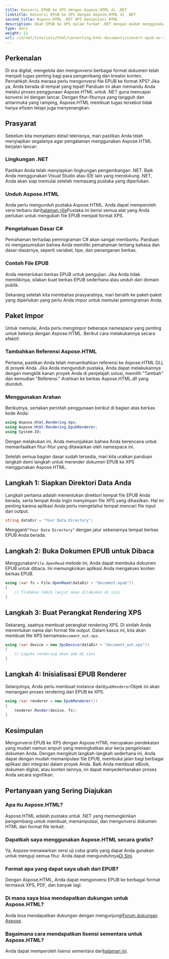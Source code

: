 ```yaml
---
title: Konversi EPUB ke XPS dengan Aspose.HTML di .NET
linktitle: Konversi EPUB ke XPS dengan Aspose.HTML di .NET
second_title: Aspose.HTML .NET API manipulasi HTML
description: Ubah EPUB ke XPS dalam format .NET dengan mudah menggunakan Aspose.HTML. Ikuti panduan langkah demi langkah kami untuk proses rendering dokumen yang lancar.
type: docs
weight: 11
url: /id/net/tutorials/html/converting-html-documents/convert-epub-as-xps/
---
```

## Perkenalan

Di era digital, mengelola dan mengonversi berbagai format dokumen telah menjadi tugas penting bagi para pengembang dan kreator konten. Pernahkah Anda merasa perlu mengonversi file EPUB ke format XPS? Jika ya, Anda berada di tempat yang tepat! Panduan ini akan memandu Anda melalui proses penggunaan Aspose.HTML untuk .NET guna mencapai konversi ini dengan lancar. Dengan fitur-fiturnya yang tangguh dan antarmuka yang ramping, Aspose.HTML membuat tugas tersebut tidak hanya efisien tetapi juga menyenangkan.

## Prasyarat

Sebelum kita menyelami detail teknisnya, mari pastikan Anda telah menyiapkan segalanya agar pengalaman menggunakan Aspose.HTML berjalan lancar:

### Lingkungan .NET
Pastikan Anda telah menyiapkan lingkungan pengembangan .NET. Baik Anda menggunakan Visual Studio atau IDE lain yang mendukung .NET, Anda akan siap memulai setelah memasang pustaka yang diperlukan.

### Unduh Aspose.HTML
Anda perlu mengunduh pustaka Aspose.HTML. Anda dapat memperoleh versi terbaru dari[halaman rilis](https://releases.aspose.com/html/net/)Pustaka ini berisi semua alat yang Anda perlukan untuk mengubah file EPUB menjadi format XPS.

### Pengetahuan Dasar C#
Pemahaman terhadap pemrograman C# akan sangat membantu. Panduan ini mengasumsikan bahwa Anda memiliki pemahaman tentang bahasa dan dasar-dasarnya, seperti variabel, tipe, dan penanganan berkas.

### Contoh File EPUB
Anda memerlukan berkas EPUB untuk pengujian. Jika Anda tidak memilikinya, silakan buat berkas EPUB sederhana atau unduh dari domain publik.

Sekarang setelah kita membahas prasyaratnya, mari beralih ke paket-paket yang diperlukan yang perlu Anda impor untuk memulai pemrograman Anda.

## Paket Impor

Untuk memulai, Anda perlu mengimpor beberapa namespace yang penting untuk bekerja dengan Aspose.HTML. Berikut cara melakukannya secara efektif:

### Tambahkan Referensi Aspose.HTML
Pertama, pastikan Anda telah menambahkan referensi ke Aspose.HTML DLL di proyek Anda. Jika Anda mengunduh pustaka, Anda dapat melakukannya dengan mengklik kanan proyek Anda di penjelajah solusi, memilih "Tambah" dan kemudian "Referensi." Arahkan ke berkas Aspose.HTML.dll yang diunduh.

### Menggunakan Arahan
Berikutnya, sertakan perintah penggunaan berikut di bagian atas berkas kode Anda:

```csharp
using Aspose.Html.Rendering.Xps;
using Aspose.Html.Rendering.EpubRenderer;
using System.IO;
```

Dengan melakukan ini, Anda menunjukkan bahwa Anda berencana untuk memanfaatkan fitur-fitur yang ditawarkan oleh namespace ini.

Setelah semua bagian dasar sudah tersedia, mari kita uraikan panduan langkah demi langkah untuk merender dokumen EPUB ke XPS menggunakan Aspose.HTML.

## Langkah 1: Siapkan Direktori Data Anda

Langkah pertama adalah menentukan direktori tempat file EPUB Anda berada, serta tempat Anda ingin menyimpan file XPS yang dihasilkan. Hal ini penting karena aplikasi Anda perlu mengetahui tempat mencari file input dan output.

```csharp
string dataDir = "Your Data Directory";
```

 Mengganti`"Your Data Directory"` dengan jalur sebenarnya tempat berkas EPUB Anda berada.

## Langkah 2: Buka Dokumen EPUB untuk Dibaca

 Menggunakan`File.OpenRead` metode ini, Anda dapat membuka dokumen EPUB untuk dibaca. Ini memungkinkan aplikasi Anda mengakses konten berkas EPUB.

```csharp
using (var fs = File.OpenRead(dataDir + "document.epub"))
{
    // Tindakan lebih lanjut akan dilakukan di sini
}
```

## Langkah 3: Buat Perangkat Rendering XPS

 Sekarang, saatnya membuat perangkat rendering XPS. Di sinilah Anda menentukan nama dan format file output. Dalam kasus ini, kita akan membuat file XPS bernama`document_out.xps`.

```csharp
using (var device = new XpsDevice(dataDir + "document_out.xps"))
{
    // Logika rendering akan ada di sini
}
```

## Langkah 4: Inisialisasi EPUB Renderer

 Selanjutnya, Anda perlu membuat instance dari`EpubRenderer`Objek ini akan menangani proses rendering dari EPUB ke XPS.

```csharp
using (var renderer = new EpubRenderer())
{
    renderer.Render(device, fs);
}
```

## Kesimpulan

Mengonversi EPUB ke XPS dengan Aspose.HTML merupakan pendekatan yang mudah namun ampuh yang meningkatkan alur kerja pengelolaan dokumen Anda. Dengan mengikuti langkah-langkah sederhana ini, Anda dapat dengan mudah memanipulasi file EPUB, membuka jalan bagi berbagai aplikasi dan integrasi dalam proyek Anda. Baik Anda membuat eBook, dokumen digital, atau konten lainnya, ini dapat menyederhanakan proses Anda secara signifikan. 

## Pertanyaan yang Sering Diajukan

### Apa itu Aspose.HTML?
Aspose.HTML adalah pustaka untuk .NET yang memungkinkan pengembang untuk membuat, memanipulasi, dan mengonversi dokumen HTML dan format file terkait.

### Dapatkah saya menggunakan Aspose.HTML secara gratis?
 Ya, Aspose menawarkan versi uji coba gratis yang dapat Anda gunakan untuk menguji semua fitur. Anda dapat mengunduhnya[Di Sini](https://releases.aspose.com/).

### Format apa yang dapat saya ubah dari EPUB?
Dengan Aspose.HTML, Anda dapat mengonversi EPUB ke berbagai format termasuk XPS, PDF, dan banyak lagi.

### Di mana saya bisa mendapatkan dukungan untuk Aspose.HTML?
 Anda bisa mendapatkan dukungan dengan mengunjungi[Forum dukungan Aspose](https://forum.aspose.com/c/html/29).

### Bagaimana cara mendapatkan lisensi sementara untuk Aspose.HTML?
Anda dapat memperoleh lisensi sementara dari[halaman ini](https://purchase.conholdate.com/temporary-license/).